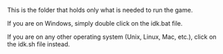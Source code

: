 This is the folder that holds only what is needed to run the game.

If you are on Windows, simply double click on the idk.bat file.

If you are on any other operating system (Unix, Linux, Mac, etc.), click on the idk.sh file instead.